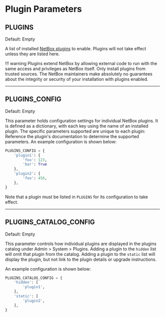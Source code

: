# Plugin Parameters

## PLUGINS

Default: Empty

A list of installed [NetBox plugins](../plugins/index.md) to enable. Plugins will not take effect unless they are listed here.

!!! warning
    Plugins extend NetBox by allowing external code to run with the same access and privileges as NetBox itself. Only install plugins from trusted sources. The NetBox maintainers make absolutely no guarantees about the integrity or security of your installation with plugins enabled.

---

## PLUGINS_CONFIG

Default: Empty

This parameter holds configuration settings for individual NetBox plugins. It is defined as a dictionary, with each key using the name of an installed plugin. The specific parameters supported are unique to each plugin: Reference the plugin's documentation to determine the supported parameters. An example configuration is shown below:

```python
PLUGINS_CONFIG = {
    'plugin1': {
        'foo': 123,
        'bar': True
    },
    'plugin2': {
        'foo': 456,
    },
}
```

Note that a plugin must be listed in `PLUGINS` for its configuration to take effect.

---

## PLUGINS_CATALOG_CONFIG

Default: Empty

This parameter controls how individual plugins are displayed in the plugins catalog under Admin > System > Plugins. Adding a plugin to the `hidden` list will omit that plugin from the catalog. Adding a plugin to the `static` list will display the plugin, but not link to the plugin details or upgrade instructions.

An example configuration is shown below:

```python
PLUGINS_CATALOG_CONFIG = {
    'hidden': [
        'plugin1',
    ],
    'static': [
        'plugin2',
    ],
}
```
